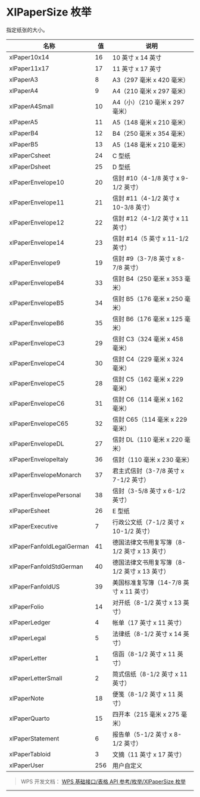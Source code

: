 # XlPaperSize 枚举

指定纸张的大小。

| 名称                      | 值  | 说明                                         |
|---------------------------|-----|----------------------------------------------|
| xlPaper10x14              | 16  | 10 英寸 x 14 英寸                            |
| xlPaper11x17              | 17  | 11 英寸 x 17 英寸                            |
| xlPaperA3                 | 8   | A3（297 毫米 x 420 毫米）                    |
| xlPaperA4                 | 9   | A4（210 毫米 x 297 毫米）                    |
| xlPaperA4Small            | 10  | A4（小）（210 毫米 x 297 毫米）              |
| xlPaperA5                 | 11  | A5（148 毫米 x 210 毫米）                    |
| xlPaperB4                 | 12  | B4（250 毫米 x 354 毫米）                    |
| xlPaperB5                 | 13  | A5（148 毫米 x 210 毫米）                    |
| xlPaperCsheet             | 24  | C 型纸                                       |
| xlPaperDsheet             | 25  | D 型纸                                       |
| xlPaperEnvelope10         | 20  | 信封 \#10（4-1/8 英寸 x 9-1/2 英寸）         |
| xlPaperEnvelope11         | 21  | 信封 \#11（4-1/2 英寸 x 10-3/8 英寸）        |
| xlPaperEnvelope12         | 22  | 信封 \#12（4-1/2 英寸 x 11 英寸）            |
| xlPaperEnvelope14         | 23  | 信封 \#14（5 英寸 x 11-1/2 英寸）            |
| xlPaperEnvelope9          | 19  | 信封 \#9（3-7/8 英寸 x 8-7/8 英寸）          |
| xlPaperEnvelopeB4         | 33  | 信封 B4（250 毫米 x 353 毫米）               |
| xlPaperEnvelopeB5         | 34  | 信封 B5（176 毫米 x 250 毫米）               |
| xlPaperEnvelopeB6         | 35  | 信封 B6（176 毫米 x 125 毫米）               |
| xlPaperEnvelopeC3         | 29  | 信封 C3（324 毫米 x 458 毫米）               |
| xlPaperEnvelopeC4         | 30  | 信封 C4（229 毫米 x 324 毫米）               |
| xlPaperEnvelopeC5         | 28  | 信封 C5（162 毫米 x 229 毫米）               |
| xlPaperEnvelopeC6         | 31  | 信封 C6（114 毫米 x 162 毫米）               |
| xlPaperEnvelopeC65        | 32  | 信封 C65（114 毫米 x 229 毫米）              |
| xlPaperEnvelopeDL         | 27  | 信封 DL（110 毫米 x 220 毫米）               |
| xlPaperEnvelopeItaly      | 36  | 信封（110 毫米 x 230 毫米）                  |
| xlPaperEnvelopeMonarch    | 37  | 君主式信封（3-7/8 英寸 x 7-1/2 英寸）        |
| xlPaperEnvelopePersonal   | 38  | 信封（3-5/8 英寸 x 6-1/2 英寸）              |
| xlPaperEsheet             | 26  | E 型纸                                       |
| xlPaperExecutive          | 7   | 行政公文纸（7-1/2 英寸 x 10-1/2 英寸）       |
| xlPaperFanfoldLegalGerman | 41  | 德国法律文书用复写簿（8-1/2 英寸 x 13 英寸） |
| xlPaperFanfoldStdGerman   | 40  | 德国法律文书用复写簿（8-1/2 英寸 x 13 英寸） |
| xlPaperFanfoldUS          | 39  | 美国标准复写簿（14-7/8 英寸 x 11 英寸）      |
| xlPaperFolio              | 14  | 对开纸（8-1/2 英寸 x 13 英寸）               |
| xlPaperLedger             | 4   | 帐单（17 英寸 x 11 英寸）                    |
| xlPaperLegal              | 5   | 法律纸（8-1/2 英寸 x 14 英寸）               |
| xlPaperLetter             | 1   | 信函（8-1/2 英寸 x 11 英寸）                 |
| xlPaperLetterSmall        | 2   | 简式信纸（8-1/2 英寸 x 11 英寸）             |
| xlPaperNote               | 18  | 便笺（8-1/2 英寸 x 11 英寸）                 |
| xlPaperQuarto             | 15  | 四开本（215 毫米 x 275 毫米）                |
| xlPaperStatement          | 6   | 报告单（5-1/2 英寸 x 8-1/2 英寸）            |
| xlPaperTabloid            | 3   | 文摘（11 英寸 x 17 英寸）                    |
| xlPaperUser               | 256 | 用户自定义                                   |

> WPS 开发文档： [WPS 基础接口/表格 API 参考/枚举/XlPaperSize 枚举](https://qn.cache.wpscdn.cn/encs/doc/office_v19/topics/WPS%20%E5%9F%BA%E7%A1%80%E6%8E%A5%E5%8F%A3/%E8%A1%A8%E6%A0%BC%20API%20%E5%8F%82%E8%80%83/%E6%9E%9A%E4%B8%BE/XlPaperSize%20%E6%9E%9A%E4%B8%BE.html)

------------------------------------------------------------------------
